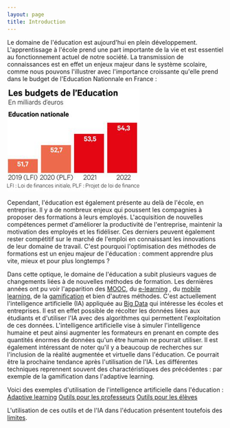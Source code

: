 ```yaml
---
layout: page
title: Introduction
---
```


Le domaine de l'éducation est aujourd'hui en plein développement. 
L'apprentissage à l'école prend une part importante de la vie et 
est essentiel au fonctionnement actuel de notre société.
La transmission de connaissances est en effet un enjeux majeur dans le système scolaire,
comme nous pouvons l'illustrer avec l'importance croissante qu'elle prend dans le budget de l'Education Nationnale en France :

![Budget](/budget.png)

Cependant, l'éducation est également présente au delà de l'école, en entreprise.
Il y a de nombreux enjeux qui poussent les compagnies à proposer 
des formations à leurs employés. L'acquisition de nouvelles compétences permet 
d'améliorer la productivité de l'entreprise, maintenir la motivation des employés et les fidéliser. 
Ces derniers peuvent également rester compétitif sur le marché de l'emploi 
en connaissant les innovations de leur domaine de travail.
C'est pourquoi l'optimisation des méthodes de formations est un enjeu majeur de l'éducation : 
comment apprendre plus vite, mieux et pour plus longtemps ?

Dans cette optique, le domaine de l'éducation a subit plusieurs vagues de changements 
liées à de nouvelles méthodes de formation. Les dernières années ont pu voir l'apparition des [MOOC](https://fr.wikipedia.org/wiki/Massive_Open_Online_Course), 
du [e-learning](https://fr.wikipedia.org/wiki/Formation_en_ligne) , du [mobile learning](https://fr.wikipedia.org/wiki/Apprentissage_mobile), de la [gamification](https://fr.wikipedia.org/wiki/Ludification) et bien d'autres méthodes.
C'est actuellement l'intelligence artificielle (IA) appliquée au [Big Data](https://fr.wikipedia.org/wiki/Big_data) qui intéresse les écoles et entreprises.
Il est en effet possible de récolter les données liées aux étudiants et d'utiliser l'IA avec 
des algorithmes qui permettent l'exploitation de ces données. 
L'intelligence artificielle vise à simuler l'intelligence humaine et peut ainsi augmenter les formateurs en prenant en compte des quantités énormes de données qu'un être humain ne pourrait utiliser.
Il est également intéressant de noter qu'il y a beaucoup de recherches 
sur l'inclusion de la réalité augmentée et virtuelle dans l'éducation. 
Ce pourrait être la prochaine tendance après l'utilisation de l'IA.
Les différentes techniques reprennent souvent des charactéristiques des précédentes : par exemple de la gamification dans l'adaptive learning.

Voici des exemples d'utilisation de l'intelligence artificielle dans l'éducation :
[Adaptive learning](/pages/adaptive_learning.html)
[Outils pour les professeurs](/pages/prof.html)
[Outils pour les élèves](/pages/eleves.html)

L'utilisation de ces outils et de l'IA dans l'éducation présentent toutefois des [limites](/pages/limites.html).
